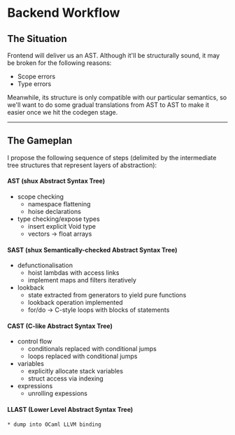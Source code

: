 Backend Workflow
================
The Situation
-------------

Frontend will deliver us an AST. 
Although it'll be structurally sound, it may be broken for the following reasons:

* Scope errors
* Type errors

Meanwhile, its structure is only compatible with our particular semantics,
so we'll want to do some gradual translations from AST to AST
to make it easier once we hit the codegen stage.

---
The Gameplan
------------

I propose the following sequence of steps
(delimited by the intermediate tree structures that represent layers of abstraction):

#### AST (shux Abstract Syntax Tree)

* scope checking
	* namespace flattening
	* hoise declarations
* type checking/expose types
	* insert explicit Void type
	* vectors -> float arrays

#### SAST (shux Semantically-checked Abstract Syntax Tree)

* defunctionalisation
	* hoist lambdas with access links
	* implement maps and filters iteratively
* lookback
	* state extracted from generators to yield pure functions
	* lookback operation implemented
	* for/do -> C-style loops with blocks of statements

#### CAST (C-like Abstract Syntax Tree)

* control flow
	* conditionals replaced with conditional jumps
	* loops replaced with conditional jumps
* variables
	* explicitly allocate stack variables
	* struct access via indexing
* expressions
	* unrolling expessions

#### LLAST (Lower Level Abstract Syntax Tree)

	* dump into OCaml LLVM binding

